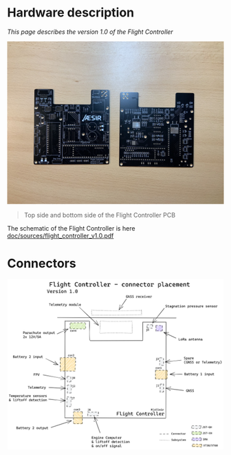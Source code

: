 # Hardware description

*This page describes the version 1.0 of the Flight Controller*

![flight_controller_pcb](img/flight_controller_pcb.jpg)
>Top side and bottom side of the Flight Controller PCB

The schematic of the Flight Controller is here [doc/sources/flight_controller_v1.0.pdf](sources/flight_controller_v1.0.pdf)

# Connectors

![connector_placement](diagrams/connector_placement.png)

